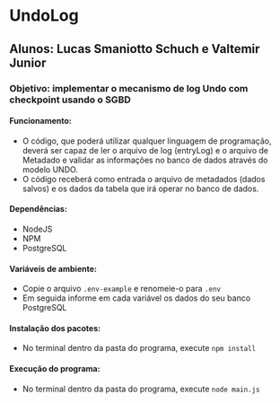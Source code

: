 # UndoLog
## Alunos: Lucas Smaniotto Schuch e Valtemir Junior

### Objetivo: implementar o mecanismo de log Undo com checkpoint usando o SGBD

#### Funcionamento: 
* O código, que poderá utilizar qualquer linguagem de programação, deverá ser capaz de ler o arquivo de log (entryLog)
e o arquivo de Metadado e validar as informações no banco de dados através do modelo UNDO. 
* O código receberá como entrada o arquivo de metadados (dados salvos) e os dados da tabela que irá operar no banco de dados. 

#### Dependências:
* NodeJS
* NPM
* PostgreSQL

#### Variáveis de ambiente:
* Copie o arquivo `.env-example` e renomeie-o para `.env`
* Em seguida informe em cada variável os dados do seu banco PostgreSQL

#### Instalação dos pacotes:
* No terminal dentro da pasta do programa, execute `npm install`
  
#### Execução do programa:
* No terminal dentro da pasta do programa, execute `node main.js`
